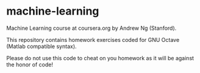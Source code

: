 machine-learning
================

Machine Learning course at coursera.org by Andrew Ng (Stanford).

This repository contains homework exercises coded for GNU Octave (Matlab compatible syntax).

Please do not use this code to cheat on you homework as it will be against the honor of code!

